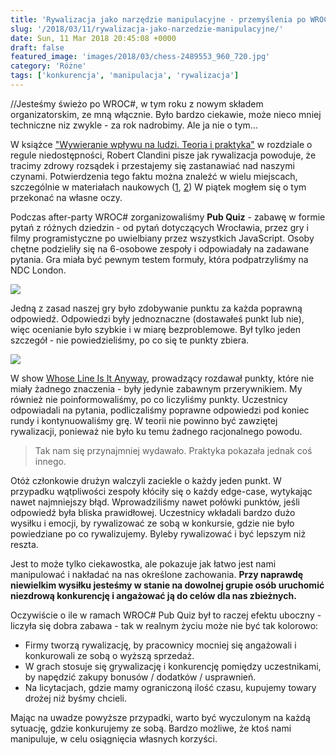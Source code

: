 ```yaml
---
title: 'Rywalizacja jako narzędzie manipulacyjne - przemyślenia po WROC# Pub Quiz'
slug: '/2018/03/11/rywalizacja-jako-narzedzie-manipulacyjne/'
date: Sun, 11 Mar 2018 20:45:08 +0000
draft: false
featured_image: 'images/2018/03/chess-2489553_960_720.jpg'
category: 'Różne'
tags: ['konkurencja', 'manipulacja', 'rywalizacja']
---
```


//Jesteśmy świeżo po WROC#, w tym roku z nowym składem organizatorskim, ze mną włącznie. Było bardzo ciekawie, może nieco mniej techniczne niz zwykle - za rok nadrobimy. Ale ja nie o tym...

W książce ["Wywieranie wpływu na ludzi. Teoria i praktyka"](http://lubimyczytac.pl/ksiazka/213077/wywieranie-wplywu-na-ludzi-teoria-i-praktyka) w rozdziale o regule niedostępności, Robert Clandini pisze jak rywalizacja powoduje, że tracimy zdrowy rozsądek i przestajemy się zastanawiać nad naszymi czynami. Potwierdzenia tego faktu można znaleźć w wielu miejscach, szczególnie w materiałach naukowych ([1](https://www0.gsb.columbia.edu/mygsb/faculty/research/pubfiles/16170/Galinsky%20Rivalry%20and%20unethical%20behavior.pdf), [2](https://pdfs.semanticscholar.org/99a8/6d589188c7d40411d32c5ebf4bf85295b6c0.pdf)) W piątek mogłem się o tym przekonać na własne oczy.

Podczas after-party WROC# zorganizowaliśmy **Pub Quiz** - zabawę w formie pytań z różnych dziedzin - od pytań dotyczących Wrocławia, przez gry i filmy programistyczne po uwielbiany przez wszystkich JavaScript. Osoby chętne podzieliły się na 6-osobowe zespoły i odpowiadały na zadawane pytania. Gra miała być pewnym testem formuły, która podpatrzyliśmy na NDC London.

[![](https://radblog.pl/wp-content/uploads/2018/03/pubquiz-1.jpg)](https://radblog.pl/wp-content/uploads/2018/03/pubquiz-1.jpg)

Jedną z zasad naszej gry było zdobywanie punktu za każda poprawną odpowiedź. Odpowiedzi były jednoznaczne (dostawałeś punkt lub nie), więc ocenianie było szybkie i w miarę bezproblemowe. Był tylko jeden szczegół - nie powiedzieliśmy, po co się te punkty zbiera.

[![](https://radblog.pl/wp-content/uploads/2018/03/whoseline.jpg)](https://radblog.pl/wp-content/uploads/2018/03/whoseline.jpg)

W show [Whose Line Is It Anyway](https://en.wikipedia.org/wiki/Whose_Line_Is_It_Anyway%3F_(U.S._TV_series)), prowadzący rozdawał punkty, które nie miały żadnego znaczenia - były jedynie zabawnym przerywnikiem. My również nie poinformowaliśmy, po co liczyliśmy punkty. Uczestnicy odpowiadali na pytania, podliczaliśmy poprawne odpowiedzi pod koniec rundy i kontynuowaliśmy grę. W teorii nie powinno być zawziętej rywalizacji, ponieważ nie było ku temu żadnego racjonalnego powodu.

> Tak nam się przynajmniej wydawało. Praktyka pokazała jednak coś innego.

Otóż członkowie drużyn walczyli zaciekle o każdy jeden punkt. W przypadku wątpliwości zespoły kłóciły się o każdy edge-case, wytykając nawet najmniejszy błąd. Wprowadziliśmy nawet połówki punktów, jeśli odpowiedź była bliska prawidłowej. Uczestnicy wkładali bardzo dużo wysiłku i emocji, by rywalizować ze sobą w konkursie, gdzie nie było powiedziane po co rywalizujemy. Byleby rywalizować i być lepszym niż reszta.

Jest to może tylko ciekawostka, ale pokazuje jak łatwo jest nami manipulować i nakładać na nas określone zachowania. **Przy naprawdę niewielkim wysiłku jesteśmy w stanie na dowolnej grupie osób uruchomić niezdrową konkurencję i angażować ją do celów dla nas zbieżnych.**

Oczywiście o ile w ramach WROC# Pub Quiz był to raczej efektu uboczny - liczyła się dobra zabawa - tak w realnym życiu może nie być tak kolorowo:

 *   Firmy tworzą rywalizację, by pracownicy mocniej się angażowali i konkurowali ze sobą o wyższą sprzedaż.
 *   W grach stosuje się grywalizację i konkurencję pomiędzy uczestnikami, by napędzić zakupy bonusów / dodatków / usprawnień.
 *   Na licytacjach, gdzie mamy ograniczoną ilość czasu, kupujemy towary drożej niż byśmy chcieli.

Mając na uwadze powyższe przypadki, warto być wyczulonym na każdą sytuację, gdzie konkurujemy ze sobą. Bardzo możliwe, że ktoś nami manipuluje, w celu osiągnięcia własnych korzyści.